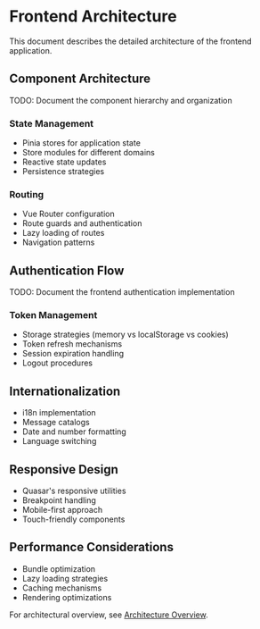 # Frontend Architecture

This document describes the detailed architecture of the frontend application.

## Component Architecture

TODO: Document the component hierarchy and organization

### State Management

- Pinia stores for application state
- Store modules for different domains
- Reactive state updates
- Persistence strategies

### Routing

- Vue Router configuration
- Route guards and authentication
- Lazy loading of routes
- Navigation patterns

## Authentication Flow

TODO: Document the frontend authentication implementation

### Token Management

- Storage strategies (memory vs localStorage vs cookies)
- Token refresh mechanisms
- Session expiration handling
- Logout procedures

## Internationalization

- i18n implementation
- Message catalogs
- Date and number formatting
- Language switching

## Responsive Design

- Quasar's responsive utilities
- Breakpoint handling
- Mobile-first approach
- Touch-friendly components

## Performance Considerations

- Bundle optimization
- Lazy loading strategies
- Caching mechanisms
- Rendering optimizations

For architectural overview, see [Architecture Overview](../architecture/index.md).
